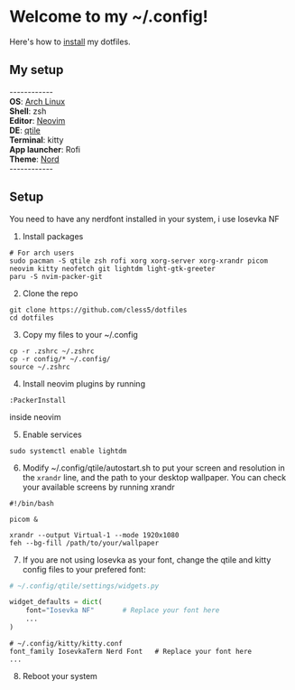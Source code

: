 # Welcome to my ~/.config! 

Here's how to [install](#setup) my dotfiles.

## My setup

\------------  
**OS**: [Arch Linux](https://archlinux.org/)  
**Shell**: zsh  
**Editor**: [Neovim](https://neovim.io/)  
**DE**: [qtile](http://www.qtile.org/)  
**Terminal**: kitty  
**App launcher**: Rofi  
**Theme**: [Nord](https://github.com/nordtheme/nord)  
\------------  

## Setup

You need to have any nerdfont installed in your system, i use Iosevka NF

1. Install packages
```shell
# For arch users
sudo pacman -S qtile zsh rofi xorg xorg-server xorg-xrandr picom neovim kitty neofetch git lightdm light-gtk-greeter
paru -S nvim-packer-git
```

2. Clone the repo
```shell
git clone https://github.com/cless5/dotfiles
cd dotfiles
```

3. Copy my files to your ~/.config
```shell
cp -r .zshrc ~/.zshrc
cp -r config/* ~/.config/
source ~/.zshrc
```

4. Install neovim plugins by running
```
:PackerInstall
```
inside neovim

5. Enable services
```shell
sudo systemctl enable lightdm
```

6. Modify ~/.config/qtile/autostart.sh to put your screen and resolution in the `xrandr` line, and the path to your desktop wallpaper. You can check your available screens by running xrandr
```shell
#!/bin/bash

picom &

xrandr --output Virtual-1 --mode 1920x1080
feh --bg-fill /path/to/your/wallpaper
```

7. If you are not using Iosevka as your font, change the qtile and kitty config files to your prefered font:
```python
# ~/.config/qtile/settings/widgets.py

widget_defaults = dict(
    font="Iosevka NF"       # Replace your font here 
    ...
)
```

```
# ~/.config/kitty/kitty.conf
font_family IosevkaTerm Nerd Font   # Replace your font here
...
```

8. Reboot your system
